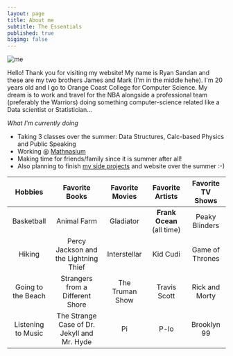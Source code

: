 ```yaml
---
layout: page
title: About me
subtitle: The Essentials
published: true
bigimg: false
---
```

![me](https://bit.ly/2QHwpex)

Hello! Thank you for visiting my website! My name is Ryan Sandan and these are my two brothers James and Mark (I'm in the middle hehe).
I'm 20 years old and I go to Orange Coast College for Computer Science. 
My dream is to work and travel for the NBA alongside a professional team (preferably the Warriors) doing something computer-science related like a Data scientist or Statistician... 


_What I'm currently doing_ 
- Taking 3 classes over the summer: Data Structures, Calc-based Physics and Public Speaking
- Working @ [Mathnasium](https://www.mathnasium.com/lagunaniguel/our-team)
- Making time for friends/family since it is summer after all! 
- Also planning to finish [my side projects](/projects) and website over the summer :-)







| Hobbies | Favorite Books | Favorite Movies | Favorite Artists | Favorite TV Shows |
| :------: |:-----: | :---: | :----: | :----: |
| Basketball | Animal Farm | Gladiator | **Frank Ocean** (all time)| Peaky Blinders |
| Hiking | Percy Jackson and the Lightning Thief | Interstellar | Kid Cudi | Game of Thrones |
| Going to the Beach | Strangers from a Different Shore | The Truman Show | Travis Scott | Rick and Morty |
| Listening to Music | The Strange Case of Dr. Jekyll and Mr. Hyde | Pi | P-lo | Brooklyn 99 |

